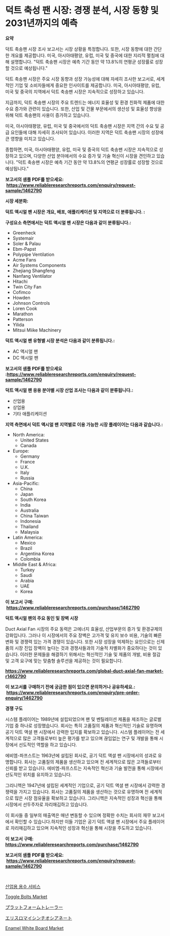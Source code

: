 <p><h1>덕트 축성 팬 시장: 경쟁 분석, 시장 동향 및 2031년까지의 예측</h1></p><p><strong>요약</strong></p>
<p><p>덕트 축송팬 시장 조사 보고서는 시장 상황을 특정합니다. 또한, 시장 동향에 대한 간단한 개요를 제공합니다. 미국, 아시아태평양, 유럽, 미국 및 중국에 대한 지리적 펼침에 대해 설명합니다. "덕트 축송팬 시장은 예측 기간 동안 약 13.8%의 연평균 성장률로 성장할 것으로 예상됩니다."</p><p>덕트 축송팬 시장은 주요 시장 동향과 성장 가능성에 대해 자세히 조사한 보고서로, 세계적인 기업 및 소비자들에게 중요한 인사이트를 제공합니다. 미국, 아시아태평양, 유럽, 미국 및 중국의 지역에서 덕트 축송팬 시장은 지속적으로 성장하고 있습니다.</p><p>지금까지, 덕트 축송팬 시장의 주요 트렌드는 에너지 효율성 및 환경 친화적 제품에 대한 수요 증가와 관련이 있습니다. 또한, 산업 및 건물 부문에서의 생산성 및 효율성 향상을 위해 덕트 축송팬의 사용이 증가하고 있습니다.</p><p>미국, 아시아태평양, 유럽, 미국 및 중국에서의 덕트 축송팬 시장은 지역 간의 수요 및 공급 요인들에 대해 자세히 조사되어 있습니다. 이러한 지역은 덕트 축송팬 시장의 성장에 큰 영향을 미치고 있습니다.</p><p>종합하면, 미국, 아시아태평양, 유럽, 미국 및 중국의 덕트 축송팬 시장은 지속적으로 성장하고 있으며, 다양한 산업 분야에서의 수요 증가 및 기술 혁신이 시장을 견인하고 있습니다. "덕트 축송팬 시장은 예측 기간 동안 약 13.8%의 연평균 성장률로 성장할 것으로 예상됩니다."</p></p>
<p><strong>보고서의 샘플 PDF를 받으세요: &nbsp;<a href="https://www.reliableresearchreports.com/enquiry/request-sample/1462790">https://www.reliableresearchreports.com/enquiry/request-sample/1462790</a></strong></p>
<p><strong>시장 세분화:</strong></p>
<p><strong> 덕트 액시얼 팬 시장은 개요, 배포, 애플리케이션 및 지역으로 더 분류됩니다. :</strong></p>
<p><strong>구성요소 측면에서는 덕트 액시얼 팬 시장은 다음과 같이 분류됩니다.:</strong></p>
<p><ul><li>Greenheck</li><li>Systemair</li><li>Soler & Palau</li><li>Ebm-Papst</li><li>Polypipe Ventilation</li><li>Acme Fans</li><li>Air Systems Components</li><li>Zhejiang Shangfeng</li><li>Nanfang Ventilator</li><li>Hitachi</li><li>Twin City Fan</li><li>Cofimco</li><li>Howden</li><li>Johnson Controls</li><li>Loren Cook</li><li>Marathon</li><li>Patterson</li><li>Yilida</li><li>Mitsui Miike Machinery</li></ul></p>
<p><strong> 덕트 액시얼 팬 유형별 시장 분석은 다음과 같이 분류됩니다.:</strong></p>
<p><ul><li>AC 액시얼 팬</li><li>DC 액시얼 팬</li></ul></p>
<p><strong>보고서의 샘플 PDF를 받으세요 :<a href="https://www.reliableresearchreports.com/enquiry/request-sample/1462790">https://www.reliableresearchreports.com/enquiry/request-sample/1462790</a></strong></p>
<p><strong> 덕트 액시얼 팬 응용 분야별 시장 산업 조사는 다음과 같이 분류됩니다.:</strong></p>
<p><ul><li>산업용</li><li>상업용</li><li>기타 애플리케이션</li></ul></p>
<p><strong>지역 측면에서 덕트 액시얼 팬 지역별로 이용 가능한 시장 플레이어는 다음과 같습니다.:</strong></p>
<p><ul>
    <li>
        North America:
        <ul>
            <li>United States</li>
            <li>Canada</li>
        </ul>
    </li>
    <li>
        Europe:
        <ul>
            <li>Germany</li>
            <li>France</li>
            <li>U.K.</li>
            <li>Italy</li>
            <li>Russia</li>
        </ul>
    </li>
    <li>
        Asia-Pacific:
        <ul>
            <li>China</li>
            <li>Japan</li>
            <li>South Korea</li>
            <li>India</li>
            <li>Australia</li>
            <li>China Taiwan</li>
            <li>Indonesia</li>
            <li>Thailand</li>
            <li>Malaysia</li>
        </ul>
    </li>
    <li>
        Latin America:
        <ul>
            <li>Mexico</li>
            <li>Brazil</li>
            <li>Argentina Korea</li>
            <li>Colombia</li>
        </ul>
    </li>
    <li>
        Middle East & Africa:
        <ul>
            <li>Turkey</li>
            <li>Saudi</li>
            <li>Arabia</li>
            <li>UAE</li>
            <li>Korea</li>
        </ul>
    </li>
    </ul></p>
<p><strong>이 보고서 구매: &nbsp;<a href="https://www.reliableresearchreports.com/purchase/1462790">https://www.reliableresearchreports.com/purchase/1462790</a></strong></p>
<p><strong>덕트 액시얼 팬의 주요 동인 및 장벽 시장</strong></p>
<p><p>Duct Axial Fan 시장의 주요 동력은 고에너지 효율성, 산업부문의 증가 및 환경규제의 강화입니다. 그러나 이 시장에서의 주요 장벽은 고가격 및 유지 보수 비용, 기술의 빠른 변화 및 경쟁력 있는 가격 경쟁이 있습니다. 또한 시장 성장을 억제하는 요인으로는 신제품의 시장 진입 장벽이 높다는 것과 경쟁사들과의 기술적 차별화가 중요하다는 것이 있습니다. 이러한 문제들을 해결하기 위해서는 혁신적인 기술 및 제품의 개발, 비용 절감 및 고객 요구에 맞는 맞춤형 솔루션을 제공하는 것이 필요합니다.</p></p>
<p><strong><a href="https://www.reliableresearchreports.com/global-duct-axial-fan-market-r1462790">https://www.reliableresearchreports.com/global-duct-axial-fan-market-r1462790</a></strong></p>
<p><strong>이 보고서를 구매하기 전에 궁금한 점이 있으면 문의하거나 공유하세요.: &nbsp;<a href="https://www.reliableresearchreports.com/enquiry/pre-order-enquiry/1462790">https://www.reliableresearchreports.com/enquiry/pre-order-enquiry/1462790</a></strong></p>
<p><strong>경쟁 구도</strong></p>
<p><p>시스템 플레이어는 1989년에 설립되었으며 팬 및 벤틸레이션 제품을 제조하는 글로벌 기업 중 하나로 성장했습니다. 회사는 특히 고품질의 제품과 혁신적인 기술로 유명하며 공기 덕트 액셜 팬 시장에서 강력한 입지를 확보하고 있습니다. 시스템 플레이어는 전 세계적으로 많은 고객들로부터 높은 평가를 받고 있으며 끊임없는 연구 및 개발을 통해 시장에서 선도적인 역할을 하고 있습니다.</p><p>에비엠-파프스트는 1963년에 설립된 회사로, 공기 덕트 액셜 팬 시장에서의 성과로 유명합니다. 회사는 고품질의 제품을 생산하고 있으며 전 세계적으로 많은 고객들로부터 신뢰를 받고 있습니다. 에비엠-파프스트는 지속적인 혁신과 기술 발전을 통해 시장에서 선도적인 위치를 유지하고 있습니다.</p><p>그리니헥은 1947년에 설립된 세계적인 기업으로, 공기 덕트 액셜 팬 시장에서 강력한 경쟁력을 가지고 있습니다. 회사는 고품질의 제품을 생산하는 것으로 유명하며 전 세계적으로 많은 시장 점유율을 확보하고 있습니다. 그리니헥은 지속적인 성장과 혁신을 통해 시장에서 선두주자로 자리매김하고 있습니다.</p><p>이 회사들 중 일부의 매출액은 매년 변동할 수 있으며 정확한 수치는 회사의 재무 보고서에서 확인할 수 있습니다.하지만 이들 기업은 공기 덕트 액셜 팬 시장에서 주요 플레이어로 자리매김하고 있으며 지속적인 성장과 혁신을 통해 시장을 주도하고 있습니다.</p></p>
<p><strong>이 보고서 구매: &nbsp; <a href="https://www.reliableresearchreports.com/purchase/1462790">https://www.reliableresearchreports.com/purchase/1462790</a></strong></p>
<p><strong>보고서의 샘플 PDF를 받으세요: &nbsp;<a href="https://www.reliableresearchreports.com/enquiry/request-sample/1462790">https://www.reliableresearchreports.com/enquiry/request-sample/1462790</a></strong><strong></strong></p>
<p>&nbsp;</p>
<p><p><a href="https://github.com/CliftonFisher9067/Market-Research-Report-List-1/blob/main/987150230699.md">산업용 용수 서비스</a></p><p><a href="https://github.com/bobicer/Market-Research-Report-List-3/blob/main/toggle-bolts-market.md">Toggle Bolts Market</a></p><p><a href="https://github.com/ksxzwxabcuynh011/Market-Research-Report-List-1/blob/main/173812933344.md">プラットフォームトレーラー</a></p><p><a href="https://github.com/mcbeesbxa270/Market-Research-Report-List-1/blob/main/601944933345.md">エリスロマイシンチオシアネート</a></p><p><a href="https://issuu.com/reportprime-2/docs/enamel-white-board-market-size-2030.pptx">Enamel White Board Market</a></p></p>